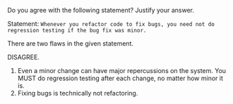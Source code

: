 <panel header="{{ icon_Q_A }} Do you agree with the following statement? Refactoring and regression testing">
<question has-input="true">

Do you agree with the following statement? Justify your answer.

Statement: `Whenever you refactor code to fix bugs, you need not do regression testing if the bug fix was minor.`


<div slot="hint">

There are two flaws in the given statement.

</div>


<div slot="answer">

DISAGREE.

1. Even a minor change can have major repercussions on the system. You MUST do regression testing after each change, no matter how minor it is.
2. Fixing bugs is technically not refactoring.

</div>
</question>
</panel>
